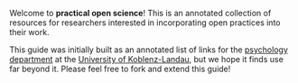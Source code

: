 Welcome to **practical open science**! This is an annotated collection of resources for researchers interested in incorporating open practices into their work.

This guide was initially built as an annotated list of links for the [psychology department](https://www.uni-koblenz-landau.de/de/landau/fb8) at the [University of Koblenz-Landau](https://uni-koblenz-landau.de), but we hope it finds use far beyond it. Please feel free to fork and extend this guide!

